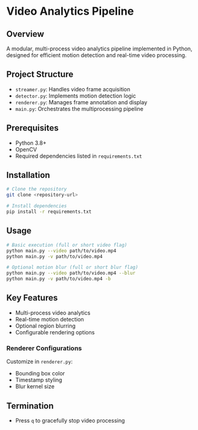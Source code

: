 # Video Analytics Pipeline

## Overview

A modular, multi-process video analytics pipeline implemented in Python, designed for efficient motion detection and real-time video processing.

## Project Structure

- `streamer.py`: Handles video frame acquisition
- `detector.py`: Implements motion detection logic
- `renderer.py`: Manages frame annotation and display
- `main.py`: Orchestrates the multiprocessing pipeline

## Prerequisites

- Python 3.8+
- OpenCV
- Required dependencies listed in `requirements.txt`

## Installation

```bash
# Clone the repository
git clone <repository-url>

# Install dependencies
pip install -r requirements.txt
```

## Usage

```bash
# Basic execution (full or short video flag)
python main.py --video path/to/video.mp4
python main.py -v path/to/video.mp4

# Optional motion blur (full or short blur flag)
python main.py --video path/to/video.mp4 --blur
python main.py -v path/to/video.mp4 -b
```

## Key Features

- Multi-process video analytics
- Real-time motion detection
- Optional region blurring
- Configurable rendering options

### Renderer Configurations

Customize in `renderer.py`:
- Bounding box color
- Timestamp styling
- Blur kernel size

## Termination

- Press `q` to gracefully stop video processing
